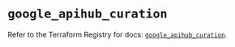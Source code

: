 # `google_apihub_curation`

Refer to the Terraform Registry for docs: [`google_apihub_curation`](https://registry.terraform.io/providers/hashicorp/google-beta/6.40.0/docs/resources/google_apihub_curation).
